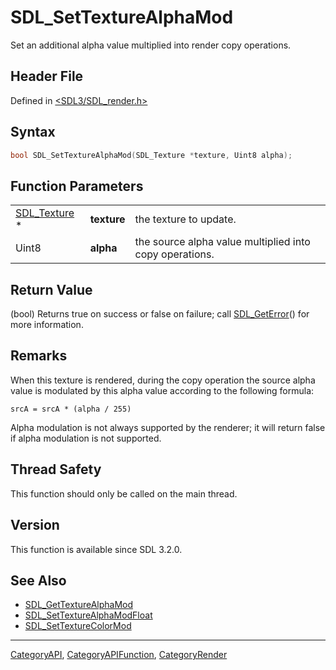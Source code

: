 # SDL_SetTextureAlphaMod

Set an additional alpha value multiplied into render copy operations.

## Header File

Defined in [<SDL3/SDL_render.h>](https://github.com/libsdl-org/SDL/blob/main/include/SDL3/SDL_render.h)

## Syntax

```c
bool SDL_SetTextureAlphaMod(SDL_Texture *texture, Uint8 alpha);
```

## Function Parameters

|                              |             |                                                         |
| ---------------------------- | ----------- | ------------------------------------------------------- |
| [SDL_Texture](SDL_Texture) * | **texture** | the texture to update.                                  |
| Uint8                        | **alpha**   | the source alpha value multiplied into copy operations. |

## Return Value

(bool) Returns true on success or false on failure; call
[SDL_GetError](SDL_GetError)() for more information.

## Remarks

When this texture is rendered, during the copy operation the source alpha
value is modulated by this alpha value according to the following formula:

`srcA = srcA * (alpha / 255)`

Alpha modulation is not always supported by the renderer; it will return
false if alpha modulation is not supported.

## Thread Safety

This function should only be called on the main thread.

## Version

This function is available since SDL 3.2.0.

## See Also

- [SDL_GetTextureAlphaMod](SDL_GetTextureAlphaMod)
- [SDL_SetTextureAlphaModFloat](SDL_SetTextureAlphaModFloat)
- [SDL_SetTextureColorMod](SDL_SetTextureColorMod)






----
[CategoryAPI](CategoryAPI), [CategoryAPIFunction](CategoryAPIFunction), [CategoryRender](CategoryRender)

